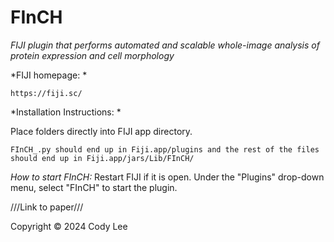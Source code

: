 # FInCH
*FIJI plugin that performs automated and scalable whole-image analysis of protein expression and cell morphology*

  
*FIJI homepage: *

    https://fiji.sc/

*Installation Instructions: *

Place folders directly into FIJI app directory. 
  
    FInCH_.py should end up in Fiji.app/plugins and the rest of the files should end up in Fiji.app/jars/Lib/FInCH/


*How to start FInCH:*
Restart FIJI if it is open. Under the "Plugins" drop-down menu, select "FInCH" to start the plugin.


///Link to paper///

Copyright © 2024 Cody Lee
